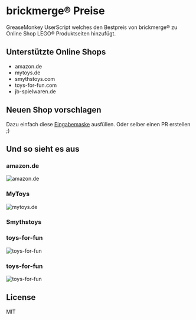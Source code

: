 # brickmerge® Preise

GreaseMonkey UserScript welches den Bestpreis von brickmerge® zu Online Shop LEGO® Produktseiten hinzufügt.

## Unterstützte Online Shops

* amazon.de
* mytoys.de
* smythstoys.com
* toys-for-fun.com
* jb-spielwaren.de

## Neuen Shop vorschlagen

Dazu einfach diese [Eingabemaske](https://github.com/pke/brickmerge-userscript/issues/new?template=new-site.yml) ausfüllen.
Oder selber einen PR erstellen ;)

## Und so sieht es aus

### amazon.de

![amazon.de](https://github.com/pke/brickmerge-userscript/blob/master/images/amazon.png?raw=true)

### MyToys

![mytoys.de](https://github.com/pke/brickmerge-userscript/blob/master/images/mytoys.png?raw=true)

### Smythstoys

### toys-for-fun

![toys-for-fun](https://github.com/pke/brickmerge-userscript/blob/master/images/smythstoys.png?raw=true)

### toys-for-fun

![toys-for-fun](https://github.com/pke/brickmerge-userscript/blob/master/images/toys-for-fun.png?raw=true)
## License

MIT
